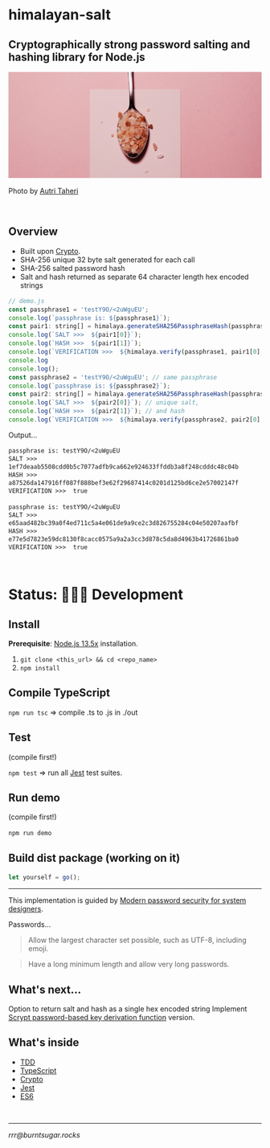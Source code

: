 # himalayan-salt

## Cryptographically strong password salting and hashing library for Node.js

![Pink salt](cover.jpg)

Photo by [Autri Taheri](https://unsplash.com/@ataheri?utm_source=unsplash&utm_medium=referral&utm_content=creditCopyText)

<br>

## Overview

- Built upon [Crypto](https://nodejs.org/api/crypto.html#crypto_crypto).
- SHA-256 unique 32 byte salt generated for each call
- SHA-256 salted password hash
- Salt and hash returned as separate 64 character length hex encoded strings

````javascript
// demo.js
const passphrase1 = 'testY9O/<2uWguEU';
console.log(`passphrase is: ${passphrase1}`);
const pair1: string[] = himalaya.generateSHA256PassphraseHash(passphrase1);
console.log(`SALT >>>  ${pair1[0]}`);
console.log(`HASH >>>  ${pair1[1]}`);
console.log(`VERIFICATION >>>  ${himalaya.verify(passphrase1, pair1[0], pair1[1])}`);
console.log
console.log();
const passphrase2 = 'testY9O/<2uWguEU'; // same passphrase
console.log(`passphrase is: ${passphrase2}`);
const pair2: string[] = himalaya.generateSHA256PassphraseHash(passphrase2);
console.log(`SALT >>>  ${pair2[0]}`); // unique salt,
console.log(`HASH >>>  ${pair2[1]}`); // and hash
console.log(`VERIFICATION >>>  ${himalaya.verify(passphrase2, pair2[0], pair2[1])}`);
````

Output...

````
passphrase is: testY9O/<2uWguEU
SALT >>>  1ef7deaab5508cdd0b5c7077adfb9ca662e924633ffddb3a8f248cdddc48c04b
HASH >>>  a87526da147916ff087f888bef3e62f29687414c0201d125bd6ce2e57002147f
VERIFICATION >>>  true

passphrase is: testY9O/<2uWguEU
SALT >>>  e65aad482bc39a0f4ed711c5a4e061de9a9ce2c3d826755284c04e50207aafbf
HASH >>>  e77e5d7823e59dc8130f8cacc0575a9a2a3cc3d878c5da8d4963b41726861ba0
VERIFICATION >>>  true
````


<br>

# Status: 👷🏽‍♀️ Development

## Install

**Prerequisite**: [Node.js 13.5x](https://github.com/nvm-sh/nvm#install--update-script) installation.

1. `git clone <this_url> && cd <repo_name>`
1. `npm install`

## Compile TypeScript

`npm run tsc` => compile .ts to .js in ./out

## Test 

(compile first!)

`npm test` => run all [Jest](https://jestjs.io/docs/en/getting-started) test suites.

## Run demo

(compile first!)

`npm run demo`

## Build dist package (working on it)

````JavaScript
let yourself = go();
````

<hr>

This implementation is guided by [Modern password security for system designers](https://cloud.google.com/solutions/modern-password-security-for-system-designers.pdf).

Passwords...

> Allow the largest character set possible, such as
UTF-8, including emoji.

> Have a long minimum length and allow very long
passwords.

## What's next...
Option to return salt and hash as a single hex encoded string
Implement [Scrypt password-based key derivation function](https://tools.ietf.org/html/rfc7914.html) version.


## What's inside

* [TDD](https://www.agilealliance.org/?s=TDD#q=~(infinite~false~filters~(postType~(~)~categories~(~))~searchTerm~'TDD~sort~false~sortDirection~'asc~page~1))
* [TypeScript](https://www.typescriptlang.org/)
* [Crypto](https://nodejs.org/api/crypto.html#crypto_crypto)
* [Jest](https://jestjs.io/en/)
* [ES6](https://tc39.es/ecma262/)

<br>

<hr>

*rrr@<span></span>burntsugar.rocks*
